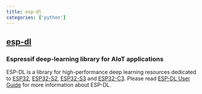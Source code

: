 ```yaml
---
title: esp-dl
categories: ['python']
---
```

## [esp-dl](https://github.com/espressif/esp-dl)

### Espressif deep-learning library for AIoT applications


ESP-DL is a library for high-performance deep learning resources dedicated to [ESP32](https://www.espressif.com/en/products/socs/esp32), [ESP32-S2](https://www.espressif.com/en/products/socs/esp32-s2), [ESP32-S3](https://www.espressif.com/en/products/socs/esp32-s3) and [ESP32-C3](https://www.espressif.com/en/products/socs/esp32-c3).
Please read [ESP-DL User Guide](https://docs.espressif.com/projects/esp-dl/en/latest/esp32/index.html) for more information about ESP-DL.

